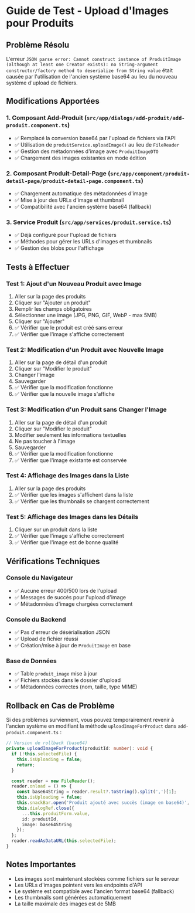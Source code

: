 # Guide de Test - Upload d'Images pour Produits

## Problème Résolu
L'erreur `JSON parse error: Cannot construct instance of ProduitImage (although at least one Creator exists): no String-argument constructor/factory method to deserialize from String value` était causée par l'utilisation de l'ancien système base64 au lieu du nouveau système d'upload de fichiers.

## Modifications Apportées

### 1. Composant Add-Produit (`src/app/dialogs/add-produit/add-produit.component.ts`)
- ✅ Remplacé la conversion base64 par l'upload de fichiers via l'API
- ✅ Utilisation de `produitService.uploadImage()` au lieu de `FileReader`
- ✅ Gestion des métadonnées d'image avec `ProduitImageDTO`
- ✅ Chargement des images existantes en mode édition

### 2. Composant Produit-Detail-Page (`src/app/component/produit-detail-page/produit-detail-page.component.ts`)
- ✅ Chargement automatique des métadonnées d'image
- ✅ Mise à jour des URLs d'image et thumbnail
- ✅ Compatibilité avec l'ancien système base64 (fallback)

### 3. Service Produit (`src/app/services/produit.service.ts`)
- ✅ Déjà configuré pour l'upload de fichiers
- ✅ Méthodes pour gérer les URLs d'images et thumbnails
- ✅ Gestion des blobs pour l'affichage

## Tests à Effectuer

### Test 1: Ajout d'un Nouveau Produit avec Image
1. Aller sur la page des produits
2. Cliquer sur "Ajouter un produit"
3. Remplir les champs obligatoires
4. Sélectionner une image (JPG, PNG, GIF, WebP - max 5MB)
5. Cliquer sur "Ajouter"
6. ✅ Vérifier que le produit est créé sans erreur
7. ✅ Vérifier que l'image s'affiche correctement

### Test 2: Modification d'un Produit avec Nouvelle Image
1. Aller sur la page de détail d'un produit
2. Cliquer sur "Modifier le produit"
3. Changer l'image
4. Sauvegarder
5. ✅ Vérifier que la modification fonctionne
6. ✅ Vérifier que la nouvelle image s'affiche

### Test 3: Modification d'un Produit sans Changer l'Image
1. Aller sur la page de détail d'un produit
2. Cliquer sur "Modifier le produit"
3. Modifier seulement les informations textuelles
4. Ne pas toucher à l'image
5. Sauvegarder
6. ✅ Vérifier que la modification fonctionne
7. ✅ Vérifier que l'image existante est conservée

### Test 4: Affichage des Images dans la Liste
1. Aller sur la page des produits
2. ✅ Vérifier que les images s'affichent dans la liste
3. ✅ Vérifier que les thumbnails se chargent correctement

### Test 5: Affichage des Images dans les Détails
1. Cliquer sur un produit dans la liste
2. ✅ Vérifier que l'image s'affiche correctement
3. ✅ Vérifier que l'image est de bonne qualité

## Vérifications Techniques

### Console du Navigateur
- ✅ Aucune erreur 400/500 lors de l'upload
- ✅ Messages de succès pour l'upload d'image
- ✅ Métadonnées d'image chargées correctement

### Console du Backend
- ✅ Pas d'erreur de désérialisation JSON
- ✅ Upload de fichier réussi
- ✅ Création/mise à jour de `ProduitImage` en base

### Base de Données
- ✅ Table `produit_image` mise à jour
- ✅ Fichiers stockés dans le dossier d'upload
- ✅ Métadonnées correctes (nom, taille, type MIME)

## Rollback en Cas de Problème

Si des problèmes surviennent, vous pouvez temporairement revenir à l'ancien système en modifiant la méthode `uploadImageForProduct` dans `add-produit.component.ts` :

```typescript
// Version de rollback (base64)
private uploadImageForProduct(produitId: number): void {
  if (!this.selectedFile) {
    this.isUploading = false;
    return;
  }

  const reader = new FileReader();
  reader.onload = () => {
    const base64String = reader.result?.toString().split(',')[1];
    this.isUploading = false;
    this.snackBar.open('Produit ajouté avec succès (image en base64)', 'Fermer', { duration: 3000 });
    this.dialogRef.close({ 
      ...this.produitForm.value, 
      id: produitId, 
      image: base64String
    });
  };
  reader.readAsDataURL(this.selectedFile);
}
```

## Notes Importantes

- Les images sont maintenant stockées comme fichiers sur le serveur
- Les URLs d'images pointent vers les endpoints d'API
- Le système est compatible avec l'ancien format base64 (fallback)
- Les thumbnails sont générées automatiquement
- La taille maximale des images est de 5MB
